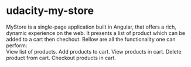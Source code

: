 # udacity-my-store
MyStore is a single-page application built in Angular, that offers a rich, dynamic experience on the web. It presents a list of product which can be added to a cart then chechout. Bellow are all the functionality one can perform:  
View list of products.
Add products to cart.
View products in cart.
Delete product from cart.
Checkout products in cart.
